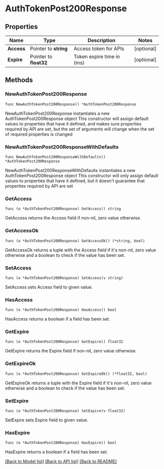# AuthTokenPost200Response

## Properties

Name | Type | Description | Notes
------------ | ------------- | ------------- | -------------
**Access** | Pointer to **string** | Access token for APIs | [optional] 
**Expire** | Pointer to **float32** | Token expire time in (ms) | [optional] 

## Methods

### NewAuthTokenPost200Response

`func NewAuthTokenPost200Response() *AuthTokenPost200Response`

NewAuthTokenPost200Response instantiates a new AuthTokenPost200Response object
This constructor will assign default values to properties that have it defined,
and makes sure properties required by API are set, but the set of arguments
will change when the set of required properties is changed

### NewAuthTokenPost200ResponseWithDefaults

`func NewAuthTokenPost200ResponseWithDefaults() *AuthTokenPost200Response`

NewAuthTokenPost200ResponseWithDefaults instantiates a new AuthTokenPost200Response object
This constructor will only assign default values to properties that have it defined,
but it doesn't guarantee that properties required by API are set

### GetAccess

`func (o *AuthTokenPost200Response) GetAccess() string`

GetAccess returns the Access field if non-nil, zero value otherwise.

### GetAccessOk

`func (o *AuthTokenPost200Response) GetAccessOk() (*string, bool)`

GetAccessOk returns a tuple with the Access field if it's non-nil, zero value otherwise
and a boolean to check if the value has been set.

### SetAccess

`func (o *AuthTokenPost200Response) SetAccess(v string)`

SetAccess sets Access field to given value.

### HasAccess

`func (o *AuthTokenPost200Response) HasAccess() bool`

HasAccess returns a boolean if a field has been set.

### GetExpire

`func (o *AuthTokenPost200Response) GetExpire() float32`

GetExpire returns the Expire field if non-nil, zero value otherwise.

### GetExpireOk

`func (o *AuthTokenPost200Response) GetExpireOk() (*float32, bool)`

GetExpireOk returns a tuple with the Expire field if it's non-nil, zero value otherwise
and a boolean to check if the value has been set.

### SetExpire

`func (o *AuthTokenPost200Response) SetExpire(v float32)`

SetExpire sets Expire field to given value.

### HasExpire

`func (o *AuthTokenPost200Response) HasExpire() bool`

HasExpire returns a boolean if a field has been set.


[[Back to Model list]](../README.md#documentation-for-models) [[Back to API list]](../README.md#documentation-for-api-endpoints) [[Back to README]](../README.md)


